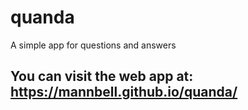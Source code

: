 # quanda
A simple app for questions and answers

## You can visit the web app at: https://mannbell.github.io/quanda/
